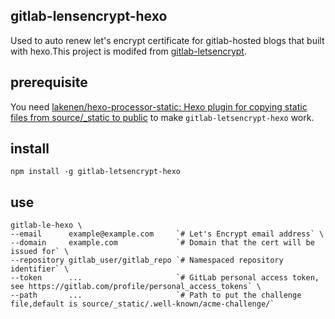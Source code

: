 ## gitlab-lensencrypt-hexo
Used to auto renew let's encrypt certificate for gitlab-hosted blogs that built with hexo.This project is modifed from [gitlab-letsencrypt](https://github.com/rolodato/gitlab-letsencrypt).

## prerequisite
You need [lakenen/hexo-processor-static: Hexo plugin for copying static files from source/_static to public](https://github.com/lakenen/hexo-processor-static) to make `gitlab-letsencrypt-hexo` work.

## install
```
npm install -g gitlab-letsencrypt-hexo
```

## use
```
gitlab-le-hexo \
--email      example@example.com     `# Let's Encrypt email address` \
--domain     example.com             `# Domain that the cert will be issued for` \
--repository gitlab_user/gitlab_repo `# Namespaced repository identifier` \
--token      ...                     `# GitLab personal access token, see https://gitlab.com/profile/personal_access_tokens` \
--path       ...                     `# Path to put the challenge file,default is source/_static/.well-known/acme-challenge/`
```
